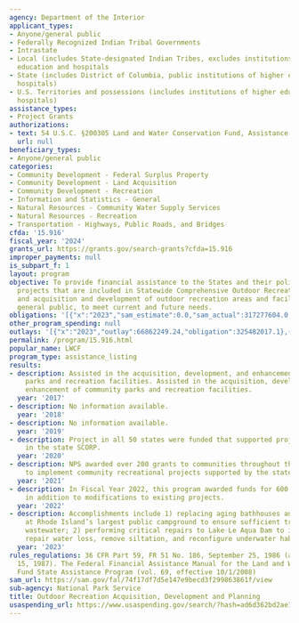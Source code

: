 ```yaml
---
agency: Department of the Interior
applicant_types:
- Anyone/general public
- Federally Recognized Indian Tribal Governments
- Intrastate
- Local (includes State-designated Indian Tribes, excludes institutions of higher
  education and hospitals
- State (includes District of Columbia, public institutions of higher education and
  hospitals)
- U.S. Territories and possessions (includes institutions of higher education and
  hospitals)
assistance_types:
- Project Grants
authorizations:
- text: 54 U.S.C. §200305 Land and Water Conservation Fund, Assistance to States.
  url: null
beneficiary_types:
- Anyone/general public
categories:
- Community Development - Federal Surplus Property
- Community Development - Land Acquisition
- Community Development - Recreation
- Information and Statistics - General
- Natural Resources - Community Water Supply Services
- Natural Resources - Recreation
- Transportation - Highways, Public Roads, and Bridges
cfda: '15.916'
fiscal_year: '2024'
grants_url: https://grants.gov/search-grants?cfda=15.916
improper_payments: null
is_subpart_f: 1
layout: program
objective: To provide financial assistance to the States and their political subdivisions
  projects that are included in Statewide Comprehensive Outdoor Recreation Plans (SCORPs)
  and acquisition and development of outdoor recreation areas and facilities for the
  general public, to meet current and future needs.
obligations: '[{"x":"2023","sam_estimate":0.0,"sam_actual":317277604.0,"usa_spending_actual":317277604.48},{"x":"2024","sam_estimate":0.0,"sam_actual":81873860.0,"usa_spending_actual":444259942.95},{"x":"2025","sam_estimate":0.0,"sam_actual":0.0,"usa_spending_actual":-28851385.76}]'
other_program_spending: null
outlays: '[{"x":"2023","outlay":66862249.24,"obligation":325482017.1},{"x":"2024","outlay":16229342.94,"obligation":437322302.48},{"x":"2025","outlay":3525533.39,"obligation":6979491.91}]'
permalink: /program/15.916.html
popular_name: LWCF
program_type: assistance_listing
results:
- description: Assisted in the acquisition, development, and enhancement of community
    parks and recreation facilities. Assisted in the acquisition, development, and
    enhancement of community parks and recreation facilities.
  year: '2017'
- description: No information available.
  year: '2018'
- description: No information available.
  year: '2019'
- description: Project in all 50 states were funded that supported projects proposed
    in the state SCORP.
  year: '2020'
- description: NPS awarded over 200 grants to communities throughout the United States
    to implement community recreational projects supported by the state SCORPs
  year: '2021'
- description: In Fiscal Year 2022, this program awarded funds for 600 new project
    in addition to modifications to existing projects.
  year: '2022'
- description: Accomplishments include 1) replacing aging bathhouses and septic systems
    at Rhode Island’s largest public campground to ensure sufficient treatment of
    wastewater; 2) performing critical repairs to Lake Le Aqua Dam to isolate and
    repair water loss, remove siltation, and reconfigure underwater habitat islands.
  year: '2023'
rules_regulations: 36 CFR Part 59, FR 51 No. 186, September 25, 1986 (amended June
  15, 1987). The Federal Financial Assistance Manual for the Land and Water Conservation
  Fund State Assistance Program (vol. 69, effective 10/1/2008)
sam_url: https://sam.gov/fal/74f17df7d5e147e9becd3f299863861f/view
sub-agency: National Park Service
title: Outdoor Recreation Acquisition, Development and Planning
usaspending_url: https://www.usaspending.gov/search/?hash=ad6d362bd2ae1fd9ad0a8a36bd972c2c
---
```

